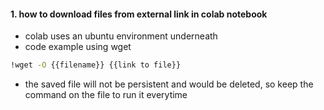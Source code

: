 
#### 1. how to download files from external link in colab notebook

- colab uses an ubuntu environment underneath
-  code example using wget 
  ```bash
  !wget -O {{filename}} {{link to file}}
```

- the saved file will not be persistent and would be deleted, so keep the command on the file to run it everytime 

